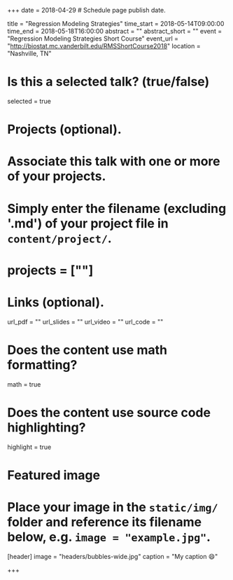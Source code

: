 +++
date = 2018-04-29  # Schedule page publish date.

title = "Regression Modeling Strategies"
time_start = 2018-05-14T09:00:00
time_end = 2018-05-18T16:00:00
abstract = ""
abstract_short = ""
event = "Regression Modeling Strategies Short Course"
event_url = "http://biostat.mc.vanderbilt.edu/RMSShortCourse2018"
location = "Nashville, TN"

# Is this a selected talk? (true/false)
selected = true

# Projects (optional).
#   Associate this talk with one or more of your projects.
#   Simply enter the filename (excluding '.md') of your project file in `content/project/`.
# projects = [""]

# Links (optional).
url_pdf = ""
url_slides = ""
url_video = ""
url_code = ""

# Does the content use math formatting?
math = true

# Does the content use source code highlighting?
highlight = true

# Featured image
# Place your image in the `static/img/` folder and reference its filename below, e.g. `image = "example.jpg"`.
[header]
image = "headers/bubbles-wide.jpg"
caption = "My caption :smile:"

+++
